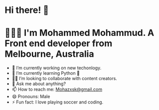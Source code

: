 # Hi there!  👋
# 🧑🏽‍💻 I'm Mohammed Mohammud.  A Front end developer from Melbourne, Australia

- 🔭 I’m currently working on new techonlogy.
- 🌱 I’m currently learning Python :snake: 
- 🤝🏽 I’m looking to collaborate with content creators.
- 💬 Ask me about anything?
- 📫 How to reach me: Mohazxsk@gmail.com 
- 😄 Pronouns: Male 
- ⚡ Fun fact: I love playing soccer and coding.
<!--
**Mohaz24/Mohaz24** is a ✨ _special_ ✨ repository because its `README.md` (this file) appears on your GitHub profile.


